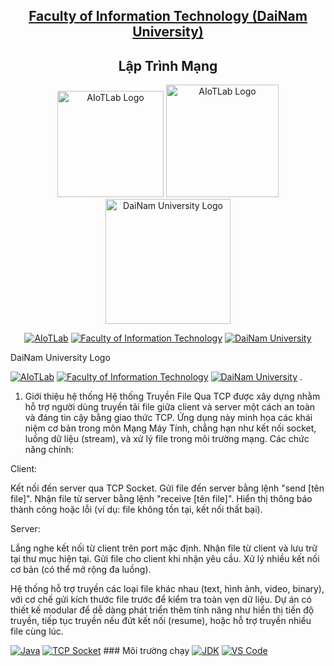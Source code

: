 <h2 align="center">
    <a href="https://dainam.edu.vn/vi/khoa-cong-nghe-thong-tin">
     Faculty of Information Technology (DaiNam University)
    </a>
</h2>
<h2 align="center">
    Lập Trình Mạng
</h2>
<div align="center">
    <p align="center">
        <img alt="AIoTLab Logo" width="170" src="https://github.com/user-attachments/assets/711a2cd8-7eb4-4dae-9d90-12c0a0a208a2" />
        <img alt="AIoTLab Logo" width="180" src="https://github.com/user-attachments/assets/dc2ef2b8-9a70-4cfa-9b4b-f6c2f25f1660" />
        <img alt="DaiNam University Logo" width="200" src="https://github.com/user-attachments/assets/77fe0fd1-2e55-4032-be3c-b1a705a1b574" />
    </p>

[![AIoTLab](https://img.shields.io/badge/AIoTLab-green?style=for-the-badge)](https://www.facebook.com/DNUAIoTLab)
[![Faculty of Information Technology](https://img.shields.io/badge/Faculty%20of%20Information%20Technology-blue?style=for-the-badge)](https://dainam.edu.vn/vi/khoa-cong-nghe-thong-tin)
[![DaiNam University](https://img.shields.io/badge/DaiNam%20University-orange?style=for-the-badge)](https://dainam.edu.vn)

</div>

DaiNam University Logo

 [![AIoTLab](https://img.shields.io/badge/AIoTLab-green?style=for-the-badge)](https://www.facebook.com/DNUAIoTLab) [![Faculty of Information Technology](https://img.shields.io/badge/Faculty%20of%20Information%20Technology-blue?style=for-the-badge)](https://dainam.edu.vn/vi/khoa-cong-nghe-thong-tin) [![DaiNam University](https://img.shields.io/badge/DaiNam%20University-orange?style=for-the-badge)](https://dainam.edu.vn) .
 1. Giới thiệu hệ thống
Hệ thống Truyền File Qua TCP được xây dựng nhằm hỗ trợ người dùng truyền tải file giữa client và server một cách an toàn và đáng tin cậy bằng giao thức TCP. Ứng dụng này minh họa các khái niệm cơ bản trong môn Mạng Máy Tính, chẳng hạn như kết nối socket, luồng dữ liệu (stream), và xử lý file trong môi trường mạng.
Các chức năng chính:

Client:

Kết nối đến server qua TCP Socket.
Gửi file đến server bằng lệnh "send [tên file]".
Nhận file từ server bằng lệnh "receive [tên file]".
Hiển thị thông báo thành công hoặc lỗi (ví dụ: file không tồn tại, kết nối thất bại).


Server:

Lắng nghe kết nối từ client trên port mặc định.
Nhận file từ client và lưu trữ tại thư mục hiện tại.
Gửi file cho client khi nhận yêu cầu.
Xử lý nhiều kết nối cơ bản (có thể mở rộng đa luồng).



Hệ thống hỗ trợ truyền các loại file khác nhau (text, hình ảnh, video, binary), với cơ chế gửi kích thước file trước để kiểm tra toàn vẹn dữ liệu. Dự án có thiết kế modular để dễ dàng phát triển thêm tính năng như hiển thị tiến độ truyền, tiếp tục truyền nếu đứt kết nối (resume), hoặc hỗ trợ truyền nhiều file cùng lúc.

 [![Java](https://img.shields.io/badge/Java-ED8B00?style=for-the-badge&logo=openjdk&logoColor=white)](https://www.java.com/) [![TCP Socket](https://img.shields.io/badge/TCP%20Socket-1572B6?style=for-the-badge&logo=network&logoColor=white)](https://docs.oracle.com/javase/8/docs/api/java/net/Socket.html) ### Môi trường chạy [![JDK](https://img.shields.io/badge/JDK-4479A1?style=for-the-badge&logo=java&logoColor=white)](https://www.oracle.com/java/technologies/downloads/) [![VS Code](https://img.shields.io/badge/VS%20Code-007ACC?style=for-the-badge&logo=visualstudiocode&logoColor=white)](https://code.visualstudio.com/)


